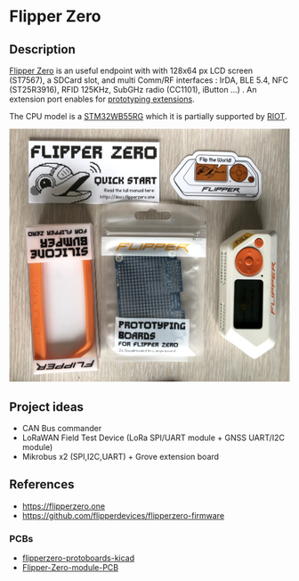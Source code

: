 # Flipper Zero

## Description
[Flipper Zero](https://flipperzero.one) is an useful endpoint with with 128x64 px LCD screen (ST7567), a SDCard slot, and multi Comm/RF interfaces : IrDA, BLE 5.4, NFC (ST25R3916), RFID 125KHz, SubGHz radio (CC1101), iButton ...) . An extension port enables for [prototyping extensions](https://shop.flipperzero.one/products/proto-boards).

The CPU model is a [STM32WB55RG](https://www.st.com/en/microcontrollers-microprocessors/stm32wb55rg.html) which it is partially supported by [RIOT](https://api.riot-os.org/group__boards__p-nucleo-wb55.html).


![Flipper Zero](./images/flipper_zero-01.jpg)

## Project ideas

* CAN Bus commander
* LoRaWAN Field Test Device (LoRa SPI/UART module + GNSS UART/I2C module)
* Mikrobus x2 (SPI,I2C,UART) + Grove extension board

## References

* https://flipperzero.one
* https://github.com/flipperdevices/flipperzero-firmware

### PCBs

* [flipperzero-protoboards-kicad](https://github.com/lomalkin/flipperzero-protoboards-kicad)
* [Flipper-Zero-module-PCB](https://github.com/Didgitalpunk/Flipper-Zero-module-PCB)
